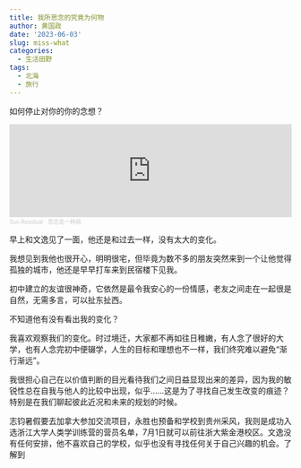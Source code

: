 ```yaml
---
title: 我所思念的究竟为何物
author: 黄国政
date: '2023-06-03'
slug: miss-what
categories:
  - 生活田野
tags:
  - 北海
  - 旅行
---
```


如何停止对你的你的念想？

<!--more-->

<iframe width="100%" height="166" frameborder="no" scrolling="no" allow="autoplay" src="https://w.soundcloud.com/player/?url=https%3A//api.soundcloud.com/tracks/1529593324&color=%23ff5500&auto_play=true&hide_related=false&show_comments=true&show_user=true&show_reposts=false&show_teaser=true"></iframe><div style="font-size: 10px; color: #cccccc;line-break: anywhere;word-break: normal;overflow: hidden;white-space: nowrap;text-overflow: ellipsis; font-family: Interstate,Lucida Grande,Lucida Sans Unicode,Lucida Sans,Garuda,Verdana,Tahoma,sans-serif;font-weight: 100;"><a href="https://soundcloud.com/sun-residual" title="Sun Residual" target="_blank" style="color: #cccccc; text-decoration: none;">Sun Residual</a> · <a href="https://soundcloud.com/sun-residual/2ihluwhnenqg" title="思念是一种病" target="_blank" style="color: #cccccc; text-decoration: none;">思念是一种病</a></div>

早上和文逸见了一面，他还是和过去一样，没有太大的变化。

我想见到我他也很开心，明明很宅，但毕竟为数不多的朋友突然来到一个让他觉得孤独的城市，他还是早早打车来到民宿楼下见我。

初中建立的友谊很神奇，它依然是最令我安心的一份情感，老友之间走在一起很是自然，无需多言，可以扯东扯西。

不知道他有没有看出我的变化？

我喜欢观察我们的变化。时过境迁，大家都不再如往日稚嫩，有人念了很好的大学，也有人念完初中便辍学，人生的目标和理想也不一样，我们终究难以避免“渐行渐远”。

我很担心自己在以价值判断的目光看待我们之间日益显现出来的差异，因为我的敏锐性总在自我与他人的比较中出现，似乎……这是为了寻找自己发生改变的痕迹？特别是在我们聊起彼此近况和未来的规划的时候。

志钧暑假要去加拿大参加交流项目，永胜也预备和学校到贵州采风，我则是成功入选浙江大学人类学训练营的营员名单，7月1日就可以前往浙大紫金港校区。文逸没有任何安排，他不喜欢自己的学校，似乎也没有寻找任何关于自己兴趣的机会。了解到